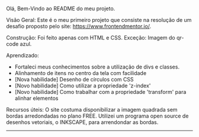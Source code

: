 Olá, Bem-Vindo ao README do meu projeto.

Visão Geral:
Este é o meu primeiro projeto que consiste na resolução de um desafio proposto pelo site: https://www.frontendmentor.io/.

Construção:
Foi feito apenas com HTML e CSS. Exceção: Imagem do qr-code azul.

Aprendizado:
- Fortaleci meus conhecimentos sobre a utilização de divs e classes.
- Alinhamento de itens no centro da tela com facilidade
- [Nova habilidade] Desenho de círculos com CSS
- [Novo habilidade] Como utilizar a propriedade 'z-index'
- [Novo habilidade] Como trabalhar com a propriedade 'transform' para alinhar elementos

Recursos úteis:
O site costuma disponibilizar a imagem quadrada sem bordas arredondadas no plano FREE.
Utilizei um programa open source de desenhos vetoriais, o INKSCAPE, para arrendondar as bordas.

-----------------------------------------------------------------------------------------------------------------
